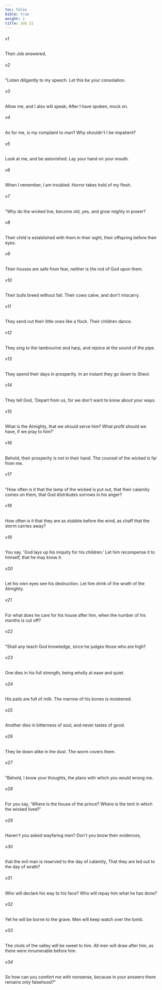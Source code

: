 ```yaml
---
toc: false
bible: true
weight: 3
title: Job 21
---
```




###### v1 
Then Job answered, 

###### v2 
"Listen diligently to my speech. Let this be your consolation. 

###### v3 
Allow me, and I also will speak; After I have spoken, mock on. 

###### v4 
As for me, is my complaint to man? Why shouldn't I be impatient? 

###### v5 
Look at me, and be astonished. Lay your hand on your mouth. 

###### v6 
When I remember, I am troubled. Horror takes hold of my flesh. 

###### v7 
"Why do the wicked live, become old, yes, and grow mighty in power? 

###### v8 
Their child is established with them in their sight, their offspring before their eyes. 

###### v9 
Their houses are safe from fear, neither is the rod of God upon them. 

###### v10 
Their bulls breed without fail. Their cows calve, and don't miscarry. 

###### v11 
They send out their little ones like a flock. Their children dance. 

###### v12 
They sing to the tambourine and harp, and rejoice at the sound of the pipe. 

###### v13 
They spend their days in prosperity. In an instant they go down to Sheol. 

###### v14 
They tell God, 'Depart from us, for we don't want to know about your ways. 

###### v15 
What is the Almighty, that we should serve him? What profit should we have, if we pray to him?' 

###### v16 
Behold, their prosperity is not in their hand. The counsel of the wicked is far from me. 

###### v17 
"How often is it that the lamp of the wicked is put out, that their calamity comes on them, that God distributes sorrows in his anger? 

###### v18 
How often is it that they are as stubble before the wind, as chaff that the storm carries away? 

###### v19 
You say, 'God lays up his iniquity for his children.' Let him recompense it to himself, that he may know it. 

###### v20 
Let his own eyes see his destruction. Let him drink of the wrath of the Almighty. 

###### v21 
For what does he care for his house after him, when the number of his months is cut off? 

###### v22 
"Shall any teach God knowledge, since he judges those who are high? 

###### v23 
One dies in his full strength, being wholly at ease and quiet. 

###### v24 
His pails are full of milk. The marrow of his bones is moistened. 

###### v25 
Another dies in bitterness of soul, and never tastes of good. 

###### v26 
They lie down alike in the dust. The worm covers them. 

###### v27 
"Behold, I know your thoughts, the plans with which you would wrong me. 

###### v28 
For you say, 'Where is the house of the prince? Where is the tent in which the wicked lived?' 

###### v29 
Haven't you asked wayfaring men? Don't you know their evidences, 

###### v30 
that the evil man is reserved to the day of calamity, That they are led out to the day of wrath? 

###### v31 
Who will declare his way to his face? Who will repay him what he has done? 

###### v32 
Yet he will be borne to the grave. Men will keep watch over the tomb. 

###### v33 
The clods of the valley will be sweet to him. All men will draw after him, as there were innumerable before him. 

###### v34 
So how can you comfort me with nonsense, because in your answers there remains only falsehood?"
